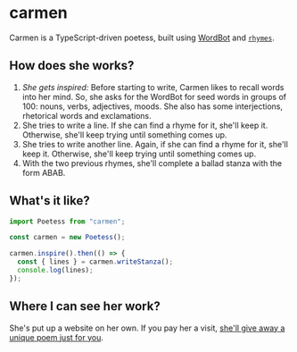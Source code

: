 # carmen

Carmen is a TypeScript-driven poetess, built using [WordBot](https://noopschallenge.com/challenges/wordbot) and [`rhymes`](https://github.com/words/rhymes).

## How does she works?

1. _She gets inspired:_ Before starting to write, Carmen likes to recall words into her mind. So, she asks for the WordBot for seed words in groups of 100: nouns, verbs, adjectives, moods. She also has some interjections, rhetorical words and exclamations.
2. She tries to write a line. If she can find a rhyme for it, she'll keep it. Otherwise, she'll keep trying until something comes up.
3. She tries to write another line. Again, if she can find a rhyme for it, she'll keep it. Otherwise, she'll keep trying until something comes up.
4. With the two previous rhymes, she'll complete a ballad stanza with the form ABAB.

## What's it like?

```ts
import Poetess from "carmen";

const carmen = new Poetess();

carmen.inspire().then(() => {
  const { lines } = carmen.writeStanza();
  console.log(lines);
});
```

## Where I can see her work?

She's put up a website on her own. If you pay her a visit, [she'll give away a unique poem just for you](https://she-is-carmen.now.sh).

